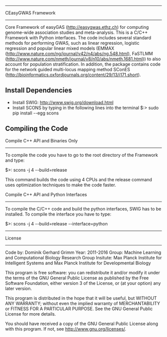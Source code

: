 *********************
CEasyGWAS Framework
*********************

Core Framework of easyGAS (http://easygwas.ethz.ch) for computing genome-wide association studies and meta-analysis. This is a C/C++ Framework with Python interfaces. The code includes several standard methods for performing GWAS, such as linear regression, logistic regression and popular linear mixed models (EMMAX (http://www.nature.com/ng/journal/v42/n4/abs/ng.548.html), FaSTLMM (http://www.nature.com/nmeth/journal/v8/n10/abs/nmeth.1681.html)) to also account for population stratification. In addition, the package contains code for the network guided multi-locus mapping method SConES (http://bioinformatics.oxfordjournals.org/content/29/13/i171.short).


Install Dependencies
------------------------

- Install SWIG: http://www.swig.org/download.html
- Install SCONS by typing in the following lines into the terminal
  $:> sudo pip install --egg scons



Compiling the Code
----------------------

Compile C++ API and Binaries Only
*********************************

To compile the code you have to go to the root directory of the Framework and type:

$>: scons -j 4 --build=release

This command builds the code using 4 CPUs and the release command uses optimization techniques to make the code faster.


Compile C++ API and Python Interfaces
**************************************

To compile the C/C++ code and build the python interfaces, SWIG has to be installed. To compile the interface you have to type:

$>: scons -j 4 --build=release --interface=python


*******
License
*******

Code by: Dominik Gerhard Grimm
Year: 2011-2016
Group: Machine Learning and Computational Biology Research Group
Insitute: Max Planck Institute for Intelligent Systems and Max Planck Institute for Developmental Biology

This program is free software: you can redistribute it and/or modify
it under the terms of the GNU General Public License as published by
the Free Software Foundation, either version 3 of the License, or
(at your option) any later version.

This program is distributed in the hope that it will be useful,
but WITHOUT ANY WARRANTY; without even the implied warranty of
MERCHANTABILITY or FITNESS FOR A PARTICULAR PURPOSE.  See the
GNU General Public License for more details.

You should have received a copy of the GNU General Public License
along with this program.  If not, see <http://www.gnu.org/licenses/>.

